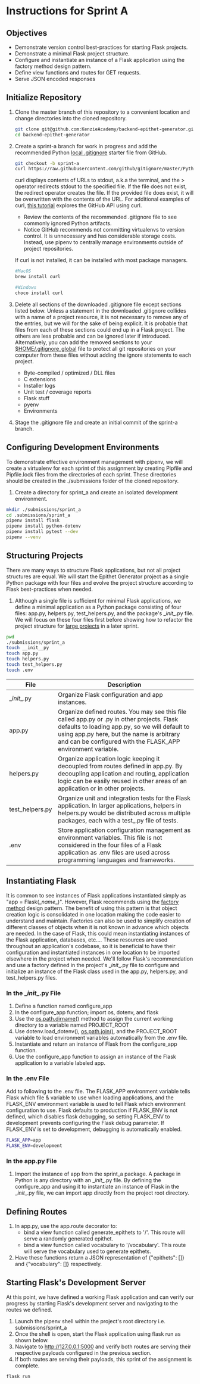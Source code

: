 # Instructions for Sprint A

## Objectives
- Demonstrate version control best-practices for starting Flask projects.
- Demonstrate a minimal Flask project structure.
- Configure and instantiate an instance of a Flask application using the factory method design pattern.
- Define view functions and routes for GET requests.
- Serve JSON encoded responses



## Initialize Repository
1. Clone the master branch of this repository to a convenient location and change directories into the cloned repository.
    ```bash
    git clone git@github.com:KenzieAcademy/backend-epithet-generator.git
    cd backend-epithet-generator
    ```
    
2. Create a sprint-a branch for work in progress and add the recommended Python 
[local .gitignore](https://github.com/github/gitignore) starter file from GitHub.
    ```bash
    git checkout -b sprint-a
    curl https://raw.githubusercontent.com/github/gitignore/master/Python.gitignore > .gitignore
    ```
    curl displays contents of URLs to stdout, a.k.a the terminal, and the > operator redirects stdout to the specified 
    file. If the file does not exist, the redirect operator creates the file. If the provided file does exist, it 
    will be overwritten with the contents of the URL. For additional examples of curl, 
    [this tutorial](https://gist.github.com/caspyin/2288960) explores the GitHub API using curl.
    
    - Review the contents of the recommended .gitignore file to see commonly ignored Python artifacts.
    - Notice GitHub recommends not committing virtualenvs to version control. It is unnecessary and has considerable 
    storage costs. Instead, use pipenv to centrally manage environments outside of project repositories.
    
    If curl is not installed, it can be installed with most package managers.
    
    ```bash
    #MacOS
    brew install curl
    
    #Windows
    choco install curl
    ```
    
3. Delete all sections of the downloaded .gitignore file except sections listed below. Unless a statement in the 
downloaded .gitignore collides with a name of a project resource, it is not necessary to remove any of the entries, 
but we will for the sake of being explicit. It is probable that files from each of these sections could end up in a 
Flask project. The others are less probable and can be ignored later if introduced. Alternatively, 
you can add the removed sections to your [$HOME/.gitignore_global](https://help.github.com/articles/ignoring-files/)
file to protect all git repositories on your computer from these files without adding the ignore statements to each
project.
    - Byte-compiled / optimized / DLL files
    - C extensions
    - Installer logs
    - Unit test / coverage reports
    - Flask stuff
    - pyenv
    - Environments
    
4. Stage the .gitignore file and create an initial commit of the sprint-a branch.
    
    
 ## Configuring Development Environments
 To demonstrate effective environment management with pipenv, we will create a virtualenv for each sprint of this 
 assignment by creating Pipfile and Pipfile.lock files from the directories of each sprint. These directories should
 be created in the ./submissions folder of the cloned repository.
 
 1. Create a directory for sprint_a and create an isolated development environment.
 ```bash
 mkdir ./submissions/sprint_a
 cd .submissions/sprint_a
 pipenv install flask
 pipenv install python-dotenv
 pipenv install pytest --dev
 pipenv --venv
```

## Structuring Projects
There are many ways to structure Flask applications, but not all project structures are equal. We will start the Epithet
Generator project as a single Python package with four files and evolve the project structure according to Flask 
best-practices when needed.

1. Although a single file is sufficient for minimal Flask applications, we define a minimal application as a
 Python package consisting of four files: app.py, helpers.py, test_helpers.py, and the package's \__init__.py file. We
 will focus on these four files first before showing how to refactor the project structure for
 [large projects](https://www.digitalocean.com/community/tutorials/how-to-structure-large-flask-applications) 
 in a later sprint.
```bash
pwd
./submissions/sprint_a
touch __init__py
touch app.py
touch helpers.py
touch test_helpers.py
touch .env
```

|File|Description
|---|---|
\__init__.py| Organize Flask configuration and app instances.
app.py| Organize defined routes. You may see this file called app.py or <project-name>.py in other projects. Flask defaults to loading app.py, so we will default to using app.py here, but the name is arbitrary and can be configured with the FLASK_APP environment variable.
helpers.py| Organize application logic keeping it decoupled from routes defined in app.py. By decoupling application and routing, application logic can be easily reused in other areas of an application or in other projects.
test_helpers.py| Organize unit and integration tests for the Flask application. In larger applications, helpers in helpers.py would be distributed across multiple packages, each with a test_<package-name>.py file of tests.
.env| Store application configuration management as environment variables. This file is not considered in the four files of a Flask application as .env files are used across programming languages and frameworks.


## Instantiating Flask
It is common to see instances of Flask applications instantiated simply as "app = Flask(\__name__)". However, Flask
 recommends using the [factory method](http://flask.pocoo.org/docs/1.0/patterns/appfactories/) design pattern.
 The benefit of using this pattern is that object creation logic is consolidated in one location making 
 the code easier to understand and maintain. Factories can also be used to simplify creation of different classes of 
 objects when it is not known in advance which objects are needed. In the case of Flask, this could mean instantiating 
 instances of the Flask application, databases, etc.... These resources are used throughout an application's codebase, 
 so it is beneficial to have their configuration and instantiated instances in one location to be imported elsewhere in 
 the project when needed. We'll follow Flask's recommendation and use a factory defined in the project's \__init__.py 
 file to configure and initialize an instance of the Flask class used in the app.py, helpers.py, and test_helpers.py 
 files.

### In the \__init__.py File
1. Define a function named configure_app
2. In the configure_app function; import os, dotenv, and flask
3. Use the [os.path.dirname()](https://pymotw.com/3/os.path/index.html) method to assign the current working directory 
    to a variable named PROJECT_ROOT
4. Use dotenv.load_dotenv(), 
    [os.path.join()](https://pymotw.com/3/os.path/index.html#building-paths), and the PROJECT_ROOT variable to load 
    environment variables automatically from the .env file. 
5. Instantiate and return an instance of Flask from the configure_app function.
6. Use the configure_app function to assign an instance of the Flask application to a variable labeled app.

### In the .env File
Add to following to the .env file. The FLASK_APP environment variable tells Flask which file & variable to use when 
loading applications, and the FLASK_ENV environment variable is used to tell Flask which environment configuration to 
use. Flask defaults to production if FLASK_ENV is not defined, which disables flask debugging, so setting FLASK_ENV to 
development prevents configuring the Flask debug parameter. If FLASK_ENV is set to development, debugging is 
automatically enabled.
```bash
FLASK_APP=app
FLASK_ENV=development
```

### In the app.py File
1. Import the instance of app from the sprint_a package. A package in Python is any directory with an \__init__.py 
 file. By defining the configure_app and using it to instantiate an instance of Flask in the \__init__.py file, we can 
 import app directly from the project root directory.


## Defining Routes
1. In app.py, use the app.route decorator to:
    - bind a view function called generate_epithets to '/'. This route will serve a randomly generated epithet.
    - bind a view function called vocabulary to '/vocabulary'. This route will serve the vocabulary used to generate 
    epithets.
3. Have these functions return a JSON representation of {"epithets": []} and {"vocabulary": []} respectively.


## Starting Flask's Development Server
At this point, we have defined a working Flask application and can verify our progress by starting Flask's development
server and navigating to the routes we defined.
1. Launch the pipenv shell within the project's root directory i.e. submissions/sprint_a
2. Once the shell is open, start the Flask application using flask run as shown below.
3. Navigate to http://127.0.0.1:5000 and verify both routes are serving their respective payloads configured in the
previous section.
4. If both routes are serving their payloads, this sprint of the assignment is complete.

```bash
flask run
```
